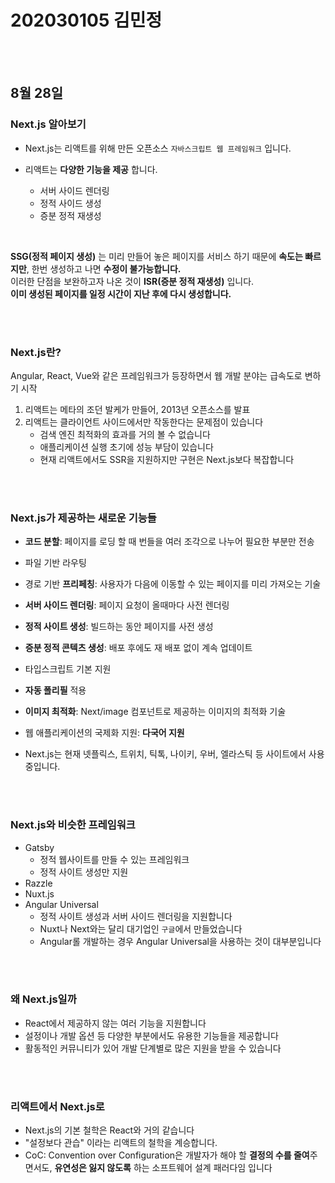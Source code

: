 # 202030105 김민정

<br><br>

## 8월 28일

### Next.js 알아보기

- Next.js는 리액트를 위해 만든 오픈소스 `자바스크립트 웹 프레임워크` 입니다.

- 리액트는 **다양한 기능을 제공** 합니다.
  - 서버 사이드 렌더링
  - 정적 사이드 생성
  - 증분 정적 재생성

<br>

**SSG(정적 페이지 생성)** 는 미리 만들어 놓은 페이지를 서비스 하기 때문에 **속도는 빠르지만**, 한번 생성하고 나면 **수정이 불가능합니다.** <br>
이러한 단점을 보완하고자 나온 것이 **ISR(증분 정적 재생성)** 입니다.<br>
**이미 생성된 페이지를 일정 시간이 지난 후에 다시 생성합니다.**

<br><br>

### Next.js란?

Angular, React, Vue와 같은 프레임워크가 등장하면서 웹 개발 분야는 급속도로 변하기 시작

1. 리액트는 메타의 조던 발케가 만들어, 2013년 오픈소스를 발표
2. 리액트는 클라이언트 사이드에서만 작동한다는 문제점이 있습니다
   - 검색 엔진 최적화의 효과를 거의 볼 수 없습니다
   - 애플리케이션 실행 초기에 성능 부담이 있습니다
   - 현재 리액트에서도 SSR을 지원하지만 구현은 Next.js보다 복잡합니다

<br><br>

### Next.js가 제공하는 새로운 기능들

- **코드 분할**: 페이지를 로딩 할 때 번들을 여러 조각으로 나누어 필요한 부분만 전송

- 파일 기반 라우팅

- 경로 기반 **프리페칭**: 사용자가 다음에 이동할 수 있는 페이지를 미리 가져오는 기술

- **서버 사이드 렌더링**: 페이지 요청이 올때마다 사전 렌더링

- **정적 사이트 생성**: 빌드하는 동안 페이지를 사전 생성

- **증분 정적 콘텍츠 생성**: 배포 후에도 재 배포 없이 계속 업데이트

- 타입스크립트 기본 지원

- **자동 폴리필** 적용

- **이미지 최적화**: Next/image 컴포넌트로 제공하는 이미지의 최적화 기술

- 웹 애플리케이션의 국제화 지원: **다국어 지원**

- Next.js는 현재 넷플릭스, 트위치, 틱톡, 나이키, 우버, 엘라스틱 등 사이트에서 사용중입니다.

<br><br>

### Next.js와 비슷한 프레임워크

- Gatsby
  - 정적 웹사이트를 만들 수 있는 프레임워크
  - 정적 사이트 생성만 지원
- Razzle
- Nuxt.js
- Angular Universal
  - 정적 사이트 생성과 서버 사이드 렌더링을 지원합니다
  - Nuxt나 Next와는 달리 대기업인 `구글`에서 만들었습니다
  - Angular롤 개발하는 경우 Angular Universal을 사용하는 것이 대부분입니다

<br><br>

### 왜 Next.js일까

- React에서 제공하지 않는 여러 기능을 지원합니다
- 설정이나 개발 옵션 등 다양한 부분에서도 유용한 기능들을 제공합니다
- 활동적인 커뮤니티가 있어 개발 단계별로 많은 지원을 받을 수 있습니다

<br><br>

### 리액트에서 Next.js로

- Next.js의 기본 철학은 React와 거의 같습니다
- "설정보다 관습" 이라는 리액트의 철학을 계승합니다.
- CoC: Convention over Configuration은 개발자가 해야 할 **결정의 수를 줄여**주면서도, **유연성은 잃지 않도록** 하는 소프트웨어 설계 패러다임 입니다
